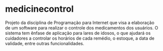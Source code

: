 # medicinecontrol
Projeto da disciplina de Programação para Internet que visa a elaboração de um software para realizar o controle dos medicamentos dos usuários. O sistema tem ênfase de aplicação para lares de idosos, o que ajudará os cuidadores a controlar os horários de cada remédio, o estoque, a data de validade, entre outras funcionalidades.
